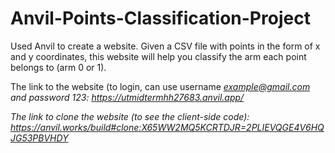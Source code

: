 # Anvil-Points-Classification-Project
Used Anvil to create a website. Given a CSV file with points in the form of x and y coordinates, this website will help you classify the arm each point belongs to (arm 0 or 1).

The link to the website (to login, can use username <i>example@gmail.com<i> and password <i>123<i>:
https://utmidtermhh27683.anvil.app/

The link to clone the website (to see the client-side code):
https://anvil.works/build#clone:X65WW2MQ5KCRTDJR=2PLIEVQGE4V6HQJG53PBVHDY
